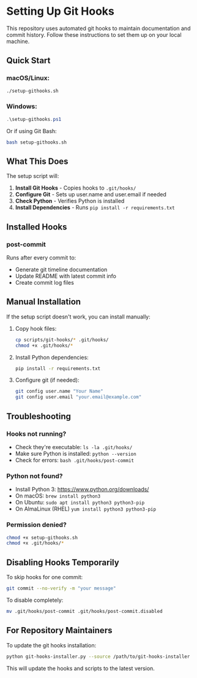 # Setting Up Git Hooks

This repository uses automated git hooks to maintain documentation and commit history. Follow these instructions to set them up on your local machine.

## Quick Start

### macOS/Linux:
```bash
./setup-githooks.sh
```

### Windows:
```powershell
.\setup-githooks.ps1
```

Or if using Git Bash:
```bash
bash setup-githooks.sh
```

## What This Does

The setup script will:

1. **Install Git Hooks** - Copies hooks to `.git/hooks/`
2. **Configure Git** - Sets up user.name and user.email if needed
3. **Check Python** - Verifies Python is installed
4. **Install Dependencies** - Runs `pip install -r requirements.txt`

## Installed Hooks

### post-commit
Runs after every commit to:
- Generate git timeline documentation
- Update README with latest commit info
- Create commit log files

## Manual Installation

If the setup script doesn't work, you can install manually:

1. Copy hook files:
   ```bash
   cp scripts/git-hooks/* .git/hooks/
   chmod +x .git/hooks/*
   ```

2. Install Python dependencies:
   ```bash
   pip install -r requirements.txt
   ```

3. Configure git (if needed):
   ```bash
   git config user.name "Your Name"
   git config user.email "your.email@example.com"
   ```

## Troubleshooting

### Hooks not running?
- Check they're executable: `ls -la .git/hooks/`
- Make sure Python is installed: `python --version`
- Check for errors: `bash .git/hooks/post-commit`

### Python not found?
- Install Python 3: https://www.python.org/downloads/
- On macOS: `brew install python3`
- On Ubuntu: `sudo apt install python3 python3-pip`
- On AlmaLinux (RHEL) `yum install python3 python3-pip`

### Permission denied?
```bash
chmod +x setup-githooks.sh
chmod +x .git/hooks/*
```

## Disabling Hooks Temporarily

To skip hooks for one commit:
```bash
git commit --no-verify -m "your message"
```

To disable completely:
```bash
mv .git/hooks/post-commit .git/hooks/post-commit.disabled
```

## For Repository Maintainers

To update the git hooks installation:
```bash
python git-hooks-installer.py --source /path/to/git-hooks-installer
````

This will update the hooks and scripts to the latest version.